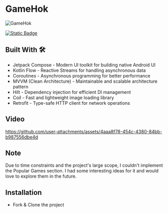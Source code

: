 # GameHok

![GameHok](https://github.com/user-attachments/assets/8d6cf264-824d-48f8-bbe0-3be5ece74160)


 [![Static Badge](https://img.shields.io/badge/GameHok-APK-red?logo=android)](https://github.com/shalenMathew/GameHok/releases)

## Built With 🛠
- Jetpack Compose - Modern UI toolkit for building native Android UI
- Kotlin Flow - Reactive Streams for handling asynchronous data
- Coroutines - Asynchronous programming for better performance
- MVVM (Clean Architecture) - Maintainable and scalable architecture pattern
- Hilt - Dependency injection for efficient DI management
- Coil - Fast and lightweight image loading library
- Retrofit - Type-safe HTTP client for network operations

## Video
https://github.com/user-attachments/assets/4aaa8f78-454c-4380-84bb-b987556dbe4d

## Note
Due to time constraints and the project's large scope, I couldn't implement the Popular Games section. I had some interesting ideas for it and would love to explore them in the future.

## Installation
- Fork & Clone the project 

 

